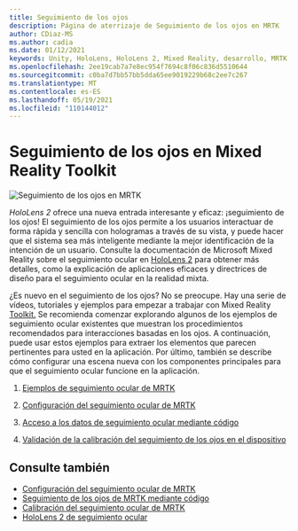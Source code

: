 ```yaml
---
title: Seguimiento de los ojos
description: Página de aterrizaje de Seguimiento de los ojos en MRTK
author: CDiaz-MS
ms.author: cadia
ms.date: 01/12/2021
keywords: Unity, HoloLens, HoloLens 2, Mixed Reality, desarrollo, MRTK, EyeTracking,
ms.openlocfilehash: 2ee19cab7a7e8ec954f7694c8f06c836d5510644
ms.sourcegitcommit: c0ba7d7bb57bb5dda65ee9019229b68c2ee7c267
ms.translationtype: MT
ms.contentlocale: es-ES
ms.lasthandoff: 05/19/2021
ms.locfileid: "110144012"
---
```

# <a name="eye-tracking-in-the-mixed-reality-toolkit"></a>Seguimiento de los ojos en Mixed Reality Toolkit

![Seguimiento de los ojos en MRTK](../../images/eye-tracking/mrtk_et_compilation.png)

_HoloLens 2_ ofrece una nueva entrada interesante y eficaz: ¡seguimiento de los ojos!
El seguimiento de los ojos permite a los usuarios interactuar de forma rápida y sencilla con hologramas a través de su vista, y puede hacer que el sistema sea más inteligente mediante la mejor identificación de la intención de un usuario. Consulte la documentación de Microsoft Mixed Reality sobre el seguimiento ocular en [HoloLens 2](/windows/mixed-reality/eye-tracking) para obtener más detalles, como la explicación de aplicaciones eficaces y directrices de diseño para el seguimiento ocular en la realidad mixta.

¿Es nuevo en el seguimiento de los ojos? No se preocupe. Hay una serie de vídeos, tutoriales y ejemplos para empezar a trabajar con Mixed Reality [Toolkit.](https://github.com/Microsoft/MixedRealityToolkit-Unity)
Se recomienda comenzar explorando algunos de los ejemplos de seguimiento ocular existentes que muestran los procedimientos recomendados para interacciones basadas en los ojos. A continuación, puede usar estos ejemplos para extraer los elementos que parecen pertinentes para usted en la aplicación. Por último, también se describe cómo configurar una escena nueva con los componentes principales para que el seguimiento ocular funcione en la aplicación.

1. [Ejemplos de seguimiento ocular de MRTK](../../example-scenes/eye-tracking-examples-overview.md)

2. [Configuración del seguimiento ocular de MRTK](eye-tracking-basic-setup.md)

3. [Acceso a los datos de seguimiento ocular mediante código](eye-tracking-eye-gaze-provider.md)

4. [Validación de la calibración del seguimiento de los ojos en el dispositivo](eye-tracking-is-user-calibrated.md)

## <a name="see-also"></a>Consulte también

- [Configuración del seguimiento ocular de MRTK](eye-tracking-basic-setup.md)
- [Seguimiento de los ojos de MRTK mediante código](eye-tracking-eye-gaze-provider.md)
- [Calibración del seguimiento ocular de MRTK](eye-tracking-is-user-calibrated.md)
- [HoloLens 2 de seguimiento ocular](/windows/mixed-reality/eye-tracking)